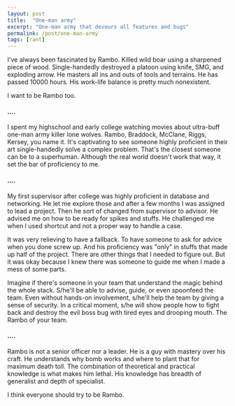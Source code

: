 ```yaml
---
layout: post
title:  "One-man army"
excerpt: "One-man army that devours all features and bugs"
permalink: /post/one-man-army
tags: [rant]
---
```


I've always been fascinated by Rambo. Killed wild boar using a sharpened piece of wood. Single-handedly destroyed a platoon using knife, SMG, and exploding arrow. He masters all ins and outs of tools and terrains. He has passed 10000 hours. His work-life balance is pretty much nonexistent.

I want to be Rambo too.

#### ....

I spent my highschool and early college watching movies about ultra-buff one-man army killer lone wolves. Rambo, Braddock, McClane, Riggs, Kersey, you name it. It's captivating to see someone highly proficient in their art single-handedly solve a complex problem. That's the closest someone can be to a superhuman. Although the real world doesn't work that way, it set the bar of proficiency to me.

#### ....

My first supervisor after college was highly proficient in database and networking. He let me explore those and after a few months I was assigned to lead a project. Then he sort of changed from supervisor to advisor. He advised me on how to be ready for spikes and stuffs. He challenged me when I used shortcut and not a proper way to handle a case. 

It was very relieving to have a fallback. To have someone to ask for advice when you done screw up. And his proficiency was "only" in stuffs that made up half of the project. There are other things that I needed to figure out. But it was okay because I knew there was someone to guide me when I made a mess of some parts.

Imagine if there's someone in your team that understand the magic behind the whole stack. S/he'll be able to advise, guide, or even spoonfeed the team. Even without hands-on involvement, s/he'll help the team by giving a sense of security. In a critical moment, s/he will show people how to fight back and destroy the evil boss bug with tired eyes and drooping mouth. The Rambo of your team.

#### ....

Rambo is not a senior officer nor a leader. He is a guy with mastery over his craft. He understands why bomb works and where to plant that for maximum death toll. The combination of theoretical and practical knowledge is what makes him lethal. His knowledge has breadth of generalist and depth of specialist.

I think everyone should try to be Rambo.